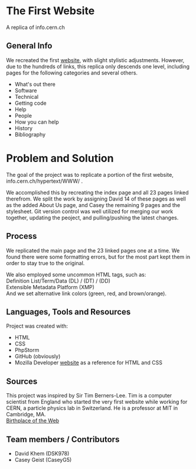 # The First Website
A replica of info.cern.ch

## General Info
We recreated the first [website](http://info.cern.ch/hypertext/WWW/TheProject.html),
 with slight stylistic adjustments. However, due to the hundreds of links, this replica
 only descends one level, including pages for the following categories and several others.

- What's out there
- Software
- Technical
- Getting code
- Help
- People
- How you can help
- History
- Bibliography

# Problem and Solution
The goal of the project was to replicate a portion of the first website, info.cern.ch/hypertext/WWW/ .

We accomplished this by recreating the index page and all 23 pages linked therefrom. We split the work
by assigning David 14 of these pages as well as the added About Us page, and Casey the remaining 9 pages
and the stylesheet. Git version control was well utilized for merging our work together, updating the peoject,
and pulling/pushing the latest changes.

## Process
We replicated the main page and the 23 linked pages one at a time.  We found there were some
formatting errors, but for the most part kept them in order to stay true to the original.

We also employed some uncommon HTML tags, such as:     
Definition List/Term/Data     (DL) / (DT) / (DD)  
Extensible Metadata Platform  (XMP)  
And we set alternative link colors (green, red, and brown/orange).

## Languages, Tools and Resources
Project was created with:
* HTML
* CSS
* PhpStorm
* GitHub (obviously)
* Mozilla Developer [website](https://developer.mozilla.org/en-US/docs/Web/HTML/) as a reference for HTML and CSS

## Sources
This project was inspired by Sir Tim Berners-Lee.  Tim is a computer scientist from England who started the very first 
website while working for CERN, a particle physics lab in Switzerland.  He is a professor at MIT in Cambridge, MA.  
[Birthplace of the Web](https://home.cern/science/computing/birth-web)

## Team members / Contributors
* David Khem (DSK978)
* Casey Geist (CaseyG5)

